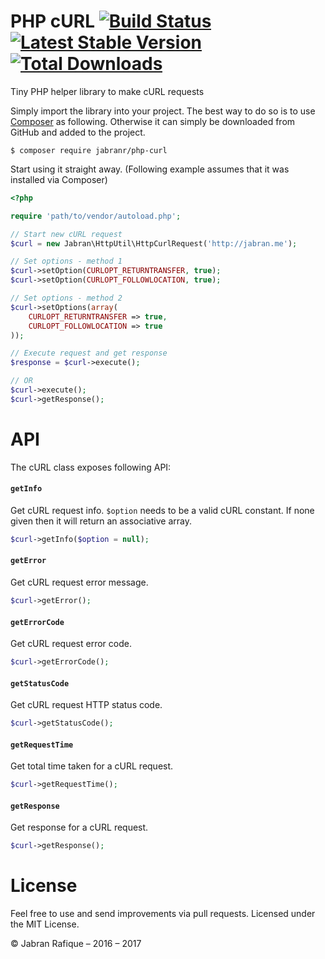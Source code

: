 # PHP cURL [![Build Status](https://travis-ci.org/jabranr/php-curl.svg?branch=master)](https://travis-ci.org/jabranr/php-curl) [![Latest Stable Version](https://poser.pugx.org/jabranr/php-curl/v/stable.svg)](https://packagist.org/packages/jabranr/php-curl) [![Total Downloads](https://poser.pugx.org/jabranr/php-curl/downloads.svg)](https://packagist.org/packages/jabranr/php-curl)

Tiny PHP helper library to make cURL requests

Simply import the library into your project. The best way to do so is to use [Composer](http://getcomposer.org) as following. Otherwise it can simply be downloaded from GitHub and added to the project.

```shell
$ composer require jabranr/php-curl
```

Start using it straight away. (Following example assumes that it was installed via Composer)

```php
<?php

require 'path/to/vendor/autoload.php';

// Start new cURL request
$curl = new Jabran\HttpUtil\HttpCurlRequest('http://jabran.me');

// Set options - method 1
$curl->setOption(CURLOPT_RETURNTRANSFER, true);
$curl->setOption(CURLOPT_FOLLOWLOCATION, true);

// Set options - method 2
$curl->setOptions(array(
    CURLOPT_RETURNTRANSFER => true,
    CURLOPT_FOLLOWLOCATION => true
));

// Execute request and get response
$response = $curl->execute();

// OR
$curl->execute();
$curl->getResponse();
```


# API

The cURL class exposes following API:

#### `getInfo`

Get cURL request info. `$option` needs to be a valid cURL constant. If none given then it will return an associative array.

```php
$curl->getInfo($option = null);
```


#### `getError`

Get cURL request error message.

```php
$curl->getError();
```


#### `getErrorCode`

Get cURL request error code.

```php
$curl->getErrorCode();
```


#### `getStatusCode`

Get cURL request HTTP status code.

```php
$curl->getStatusCode();
```


#### `getRequestTime`

Get total time taken for a cURL request.

```php
$curl->getRequestTime();
```


#### `getResponse`

Get response for a cURL request.

```php
$curl->getResponse();
```


# License
Feel free to use and send improvements via pull requests. Licensed under the MIT License.

&copy; Jabran Rafique &ndash; 2016 &ndash; 2017
